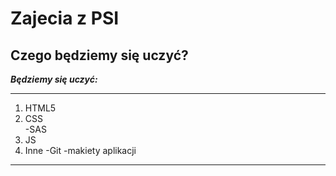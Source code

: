 # Zajecia z PSI 
## Czego będziemy się uczyć?  
***Będziemy się uczyć:***
***
1. HTML5
1. CSS  
   -SAS
1. JS
1. Inne
   -Git
   -makiety aplikacji

***
